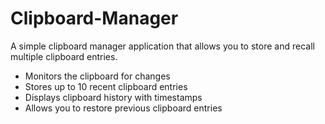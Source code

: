 # Clipboard-Manager

A simple clipboard manager application that allows you to store and recall multiple clipboard entries.

- Monitors the clipboard for changes
- Stores up to 10 recent clipboard entries
- Displays clipboard history with timestamps
- Allows you to restore previous clipboard entries
